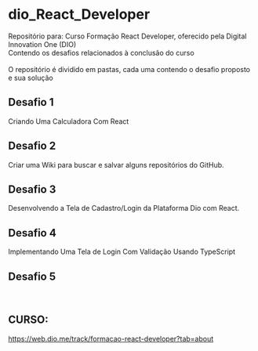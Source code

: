 # dio_React_Developer

Repositório para: Curso Formação React Developer, oferecido pela Digital Innovation One (DIO)
<br />
Contendo os desafios relacionados à conclusão do curso  
<br />
O repositório é dividido em pastas, cada uma contendo o desafio proposto e sua solução

## Desafio 1
Criando Uma Calculadora Com React  

## Desafio 2
Criar uma Wiki para buscar e salvar alguns repositórios do GitHub.

## Desafio 3
Desenvolvendo a Tela de Cadastro/Login da Plataforma Dio com React.  

## Desafio 4
Implementando Uma Tela de Login Com Validação Usando TypeScript

## Desafio 5

<br />

## CURSO:
https://web.dio.me/track/formacao-react-developer?tab=about

